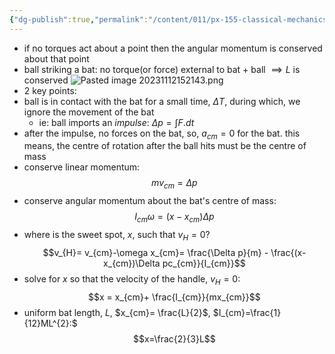 ```yaml
---
{"dg-publish":true,"permalink":"/content/011/px-155-classical-mechanics-and-special-relativity/classical-mechanics/px-155-e-circular-motion-rotation-of-bodies/px-155-e16-using-conservation-of-momentum/","created":"2024-10-01T18:27:09.700+01:00","updated":"2024-11-26T19:57:24.358+00:00"}
---
```


- if no torques act about a point then the angular momentum is conserved about that point
- ball striking a bat: no torque(or force) external to bat + ball $\implies L$ is conserved
![Pasted image 20231112152143.png](/img/user/pics/Pasted%20image%2020231112152143.png)
- 2 key points:
- ball is in contact with the bat for a small time, $\Delta T$, during which, we ignore the movement of the bat
	- ie: ball imports an *impulse*: $\Delta p = \int F.dt$
- after the impulse, no forces on the bat, so, $a_{cm}=0$ for the bat. this means, the centre of rotation after the ball hits must be the centre of mass
- conserve linear momentum:
$$mv_{cm} = \Delta p$$
- conserve angular momentum about the bat's centre of mass:
$$I_{cm}\omega = (x-x_{cm})\Delta p$$
- where is the sweet spot, $x$, such that $v_{H}=0$?
$$v_{H}= v_{cm}-\omega x_{cm}= \frac{\Delta p}{m} - \frac{(x-x_{cm})\Delta pc_{cm}}{I_{cm}}$$
- solve for $x$ so that the velocity of the handle, $v_{H}=0:$
$$x = x_{cm}+ \frac{I_{cm}}{mx_{cm}}$$
- uniform bat length, $L$, $x_{cm}= \frac{L}{2}$, $I_{cm}=\frac{1}{12}ML^{2}:$
$$x=\frac{2}{3}L$$

